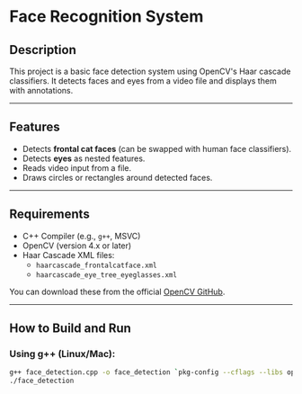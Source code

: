# Face Recognition System

## Description
This project is a basic face detection system using OpenCV's Haar cascade classifiers. It detects faces and eyes from a video file and displays them with annotations.

---

## Features

- Detects **frontal cat faces** (can be swapped with human face classifiers).
- Detects **eyes** as nested features.
- Reads video input from a file.
- Draws circles or rectangles around detected faces.

---

## Requirements

- C++ Compiler (e.g., `g++`, MSVC)
- OpenCV (version 4.x or later)
- Haar Cascade XML files:
  - `haarcascade_frontalcatface.xml`
  - `haarcascade_eye_tree_eyeglasses.xml`

You can download these from the official [OpenCV GitHub](https://github.com/opencv/opencv/tree/master/data/haarcascades).

---

## How to Build and Run

### Using g++ (Linux/Mac):
```bash
g++ face_detection.cpp -o face_detection `pkg-config --cflags --libs opencv4`
./face_detection
